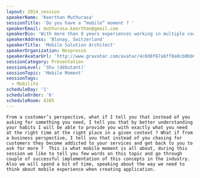 ```yaml
---
layout: 2014_session
speakerName: 'Keerthan Muthurasa'
sessionTitle: 'Do you have a “mobile” moment ? '
speakerEmail: muthurasa.keerthan@gmail.com
speakerBio: 'With more than 8 years experiences working in multiple countries and most of the time in multicultural teams distributed across the globe, Keerthan has experience working with very complex projects. Recently, he has been busy working for the Human Brain Project at EPFL, Lausanne in Switzerland as a Technical Team Lead managing an offshore team of around 20 people in order to develop a worldwide collaborative platform to build what we call the "HBP consortium". This consortium gathers the world leading neuroscientists to take part to the most amazing and complex project ever: understanding the human brain ! In early 2012, Keerthan was hired by Nestle Nespresso as a solution architect to design the global integration landscape for the worldwide eCommerce mobile applications and lead the different teams until the delivery by supporting them with technical solution and insuring efficient cross team coordination. Since 2013, he is contributing to a major IT landscape transformation program leading several distributed teams in Europe in order to deliver the future Nespresso''s backbone. '
speakerAddress: 'Blonay, Switzerland'
speakerTitle: 'Mobile Solution Architect'
speakerOrganization: Nespresso
speakerAvatarUrl: 'http://www.gravatar.com/avatar/4c0d8f67a6ff0a0cb0bb6ea0a6f8c556?size=200&default=mm'
sessionCategory: Présentation
sessionLevel: 'Shu (débutant)'
sessionTopic: 'Mobile Moment'
sessionTags:
  - Mobilité
scheduleDay: '1'
scheduleOrder: '6'
scheduleRoom: A105
---
```


	From a customer’s perspective, what if I tell you that instead of you asking for something you need, I tell you that by better understanding your habits I will be able to provide you with exactly what you need at the right time at the right place in a given context ? What if from a business perspective, I tell you that instead of you chasing for customers they become addicted to your services and get back to you to ask for more ?  This is what mobile moment is all about, during this session we like to tell you few words on this topic and go through couple of successful implementation of this concepts in the industry. Also we will spend a bit of time, speaking about the way we need to think about mobile experience when creating application.
